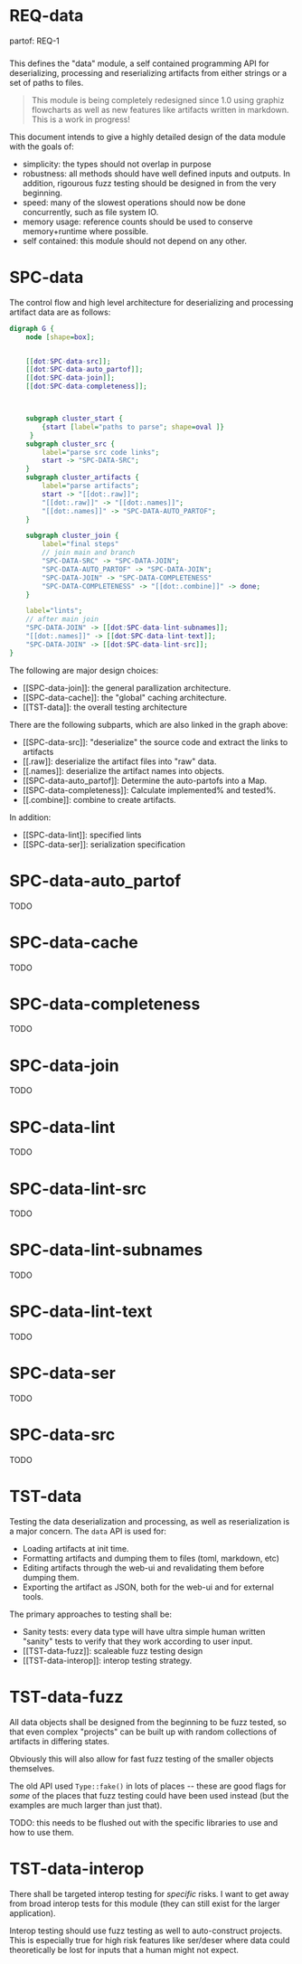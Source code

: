 # REQ-data
partof: REQ-1
###
This defines the "data" module, a self contained programming API
for deserializing, processing and reserializing artifacts from
either strings or a set of paths to files.

> This module is being completely redesigned since 1.0 using
> graphiz flowcharts as well as new features like artifacts
> written in markdown. This is a work in progress!

This document intends to give a highly detailed design of
the data module with the goals of:
- simplicity: the types should not overlap in purpose
- robustness: all methods should have well defined inputs and outputs. In
  addition, rigourous fuzz testing should be designed in from the very
  beginning.
- speed: many of the slowest operations should now be done concurrently,
  such as file system IO.
- memory usage: reference counts should be used to conserve memory+runtime
  where possible.
- self contained: this module should not depend on any other.

# SPC-data
The control flow and high level architecture for deserializing and processing
artifact data are as follows:

```dot
digraph G {
    node [shape=box];


    [[dot:SPC-data-src]];
    [[dot:SPC-data-auto_partof]];
    [[dot:SPC-data-join]];
    [[dot:SPC-data-completeness]];



    subgraph cluster_start {
        {start [label="paths to parse"; shape=oval ]}
     }
    subgraph cluster_src {
        label="parse src code links";
        start -> "SPC-DATA-SRC";
    }
    subgraph cluster_artifacts {
        label="parse artifacts";
        start -> "[[dot:.raw]]";
        "[[dot:.raw]]" -> "[[dot:.names]]";
        "[[dot:.names]]" -> "SPC-DATA-AUTO_PARTOF";
    }

    subgraph cluster_join {
        label="final steps"
        // join main and branch
        "SPC-DATA-SRC" -> "SPC-DATA-JOIN";
        "SPC-DATA-AUTO_PARTOF" -> "SPC-DATA-JOIN";
        "SPC-DATA-JOIN" -> "SPC-DATA-COMPLETENESS"
        "SPC-DATA-COMPLETENESS" -> "[[dot:.combine]]" -> done;
    }

    label="lints";
    // after main join
    "SPC-DATA-JOIN" -> [[dot:SPC-data-lint-subnames]];
    "[[dot:.names]]" -> [[dot:SPC-data-lint-text]];
    "SPC-DATA-JOIN" -> [[dot:SPC-data-lint-src]];
}
```

The following are major design choices:
- [[SPC-data-join]]: the general parallization architecture.
- [[SPC-data-cache]]: the "global" caching architecture.
- [[TST-data]]: the overall testing architecture

There are the following subparts, which are also linked in the graph above:
- [[SPC-data-src]]: "deserialize" the source code and extract the links to
  artifacts
- [[.raw]]: deserialize the artifact files into "raw" data.
- [[.names]]: deserialize the artifact names into objects.
- [[SPC-data-auto_partof]]: Determine the auto-partofs into a Map.
- [[SPC-data-completeness]]: Calculate implemented% and tested%.
- [[.combine]]: combine to create artifacts.

In addition:
- [[SPC-data-lint]]: specified lints
- [[SPC-data-ser]]: serialization specification

# SPC-data-auto_partof
TODO

# SPC-data-cache
TODO

# SPC-data-completeness
TODO

# SPC-data-join
TODO

# SPC-data-lint
TODO

# SPC-data-lint-src
TODO

# SPC-data-lint-subnames
TODO

# SPC-data-lint-text
TODO

# SPC-data-ser
TODO

# SPC-data-src
TODO

# TST-data
Testing the data deserialization and processing, as well as reserialization is a major
concern. The `data` API is used for:
- Loading artifacts at init time.
- Formatting artifacts and dumping them to files (toml, markdown, etc)
- Editing artifacts through the web-ui and revalidating them before dumping them.
- Exporting the artifact as JSON, both for the web-ui and for external tools.

The primary approaches to testing shall be:
- Sanity tests: every data type will have ultra simple human written
  "sanity" tests to verify that they work according to user input.
- [[TST-data-fuzz]]: scaleable fuzz testing design
- [[TST-data-interop]]: interop testing strategy.

# TST-data-fuzz
All data objects shall be designed from the beginning to be fuzz tested, so
that even complex "projects" can be built up with random collections of
artifacts in differing states.

Obviously this will also allow for fast fuzz testing of the smaller objects themselves.

The old API used `Type::fake()` in lots of places -- these are good flags for *some* of
the places that fuzz testing could have been used instead (but the examples are much
larger than just that).

TODO: this needs to be flushed out with the specific libraries to use and how to use them.

# TST-data-interop
There shall be targeted interop testing for *specific* risks. I want to get
away from broad interop tests for this module (they can still exist for the
larger application).

Interop testing should use fuzz testing as well to auto-construct projects. This is
especially true for high risk features like ser/deser where data could
theoretically be lost for inputs that a human might not expect.
